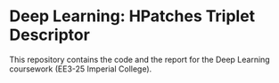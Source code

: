 # Deep Learning: HPatches Triplet Descriptor

This repository contains the code and the report for the Deep Learning coursework (EE3-25 Imperial College). 
